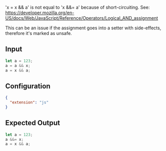 
'x = x && a' is not equal to 'x &&= a' because of short-circuiting.
See: https://developer.mozilla.org/en-US/docs/Web/JavaScript/Reference/Operators/Logical_AND_assignment

This can be an issue if the assignment goes into a setter with side-effects, therefore it's marked as unsafe.

## Input
```javascript input
let a = 123;
a = a && x;
a = x && a;
```

## Configuration
```json configuration
{
  "extension": "js"
}
```

## Expected Output
```javascript expected output
let a = 123;
a &&= x;
a = x && a;
```
